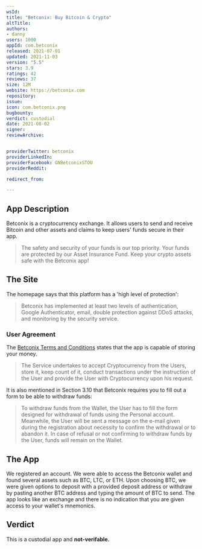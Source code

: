 ```yaml
---
wsId: 
title: "Betconix: Buy Bitcoin & Crypto"
altTitle: 
authors:
- danny
users: 1000
appId: com.betconix
released: 2021-07-01
updated: 2021-11-03
version: "5.5"
stars: 3.9
ratings: 42
reviews: 37
size: 12M
website: https://betconix.com
repository: 
issue: 
icon: com.betconix.png
bugbounty: 
verdict: custodial
date: 2021-08-02
signer: 
reviewArchive:


providerTwitter: betconix
providerLinkedIn: 
providerFacebook: GNBetconixSTOU
providerReddit: 

redirect_from:

---
```



## App Description

Betconix is a cryptocurrency exchange. It allows users to send and receive Bitcoin and other assets and claims to keep users' funds secure in their app.

> The safety and security of your funds is our top priority. Your funds are protected by our Asset Insurance Fund. Keep your crypto assets safe with the Betconix app!

## The Site

The homepage says that this platform has a 'high level of protection':

> Betconix has implemented at least two levels of authentication, Google Authenticator, email, double protection against DDoS attacks, and monitoring by the security service.

### User Agreement

The [Betconix Terms and Conditions](https://betconix.com/storage/docs/bnix_terms_of_use_en.pdf) states that the app is capable of storing your money.

> The Service undertakes to accept Cryptocurrency from the Users, store it, keep count of it, conduct transactions under the instruction of the User and provide the User with Cryptocurrency upon his request.

It is also mentioned in Section 3.10 that Betconix requires you to fill out a form to be able to withdraw funds:

> To withdraw funds from the Wallet, the User has to fill the form designed for withdrawal of funds using the Personal account. Meanwhile, the User will be sent a message on the e-mail given during the registration about necessity to confirm the withdrawal or to abandon it. In case of refusal or not confirming to withdraw funds by the User, funds will remain on the Wallet.

## The App

We registered an account. We were able to access the Betconix wallet and found several assets such as BTC, LTC, or ETH. Upon choosing BTC, we were given options to deposit with a provided deposit address or withdraw by pasting another BTC address and typing the amount of BTC to send. The app looks like an exchange and there is no indication that you are given access to your wallet's mnemonics.

## Verdict

This is a custodial app and **not-verifable.**
